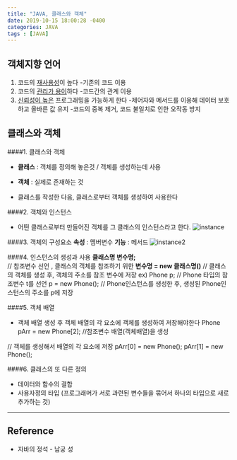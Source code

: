 ```yaml
---
title: "JAVA, 클래스와 객체"
date: 2019-10-15 18:00:28 -0400
categories: JAVA
tags : [JAVA]
---
```


## 객체지향 언어
1. 코드의 <u>재사용성</u>이 높다
-기존의 코드 이용
2. 코드의 <u>관리가 용이</u>하다
-코드간의 관계 이용
3. <u>신뢰성이 높은</u> 프로그래밍을 가능하게 한다
-제어자와 메서드를 이용해 데이터 보호하고 올바른 값 유지
-코드의 중복 제거, 코드 불일치로 인한 오작동 방지

## 클래스와 객체
####1. 클래스와 객체
- <b>클래스</b>
: 객체를 정의해 놓은것 / 객체를 생성하는데 사용
- <b>객체</b>
: 실제로 존재하는 것

-  클래스를 작성한 다음, 클래스로부터 객체를 생성하여 사용한다

####2. 객체와 인스턴스
- 어떤 클래스로부터 만들어진 객체를 그 클래스의 인스턴스라고 한다.
![instance](https://user-images.githubusercontent.com/55946791/66817392-92d32000-ef76-11e9-8e87-5394369769bf.JPG)

####3. 객체의 구성요소
<b>속성</b> : 멤버변수
<b>기능</b> : 메서드
![instance2](https://user-images.githubusercontent.com/55946791/66818083-bd71a880-ef77-11e9-8374-55e7d7b612de.JPG)

####4. 인스턴스의 생성과 사용
<b>클래스명 변수명;</b>        
// 참조변수 선언 , 클래스의 객체를 참조하기 위한
<b>변수명 = new 클래스명()</b>
// 클래스의 객체를 생성 후, 객체의 주소를 참조 변수에 저장
ex)
Phone p;
// Phone 타입의 참조변수 t를 선언
p = new Phone();
// Phone인스턴스를 생성한 후, 생성된 Phone인스턴스의 주소를 p에 저장

####5. 객체 배열
- 객체 배열 생성 후 객체 배열의 각 요소에 객체를 생성하여 저장해야한다
Phone pArr = new Phone[2];
//참조변수 배열(객체배열)을 생성

// 객체를 생성해서 배열의 각 요소에 저장
pArr[0] = new Phone();
pArr[1] = new Phone();

####6. 클래스의 또 다른 정의
- 데이터와 함수의 결합
- 사용자정의 타입 (프로그래머가 서로 과련된 변수들을 묶어서 하나의 타입으로 새로 추가하는 것)

---
## Reference

- 자바의 정석 - 남궁 성
